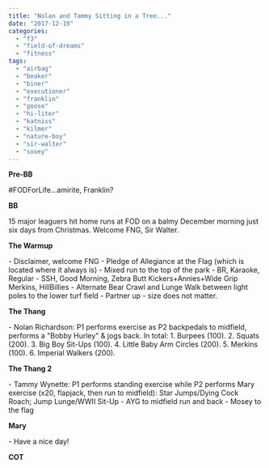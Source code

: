 ```yaml
---
title: "Nolan and Tammy Sitting in a Tree..."
date: "2017-12-19"
categories: 
  - "f3"
  - "field-of-dreams"
  - "fitness"
tags: 
  - "airbag"
  - "beaker"
  - "biner"
  - "executioner"
  - "franklin"
  - "goose"
  - "hi-liter"
  - "katniss"
  - "kilmer"
  - "nature-boy"
  - "sir-walter"
  - "sooey"
---
```


**Pre-BB**

#FODForLife...amirite, Franklin?

**BB**

15 major leaguers hit home runs at FOD on a balmy December morning just six days from Christmas. Welcome FNG, Sir Walter.

**The Warmup**

\- Disclaimer, welcome FNG - Pledge of Allegiance at the Flag (which is located where it always is) - Mixed run to the top of the park - BR, Karaoke, Regular - SSH, Good Morning, Zebra Butt Kickers+Annies+Wide Grip Merkins, HillBillies - Alternate Bear Crawl and Lunge Walk between light poles to the lower turf field - Partner up - size does not matter.

**The Thang**

\- Nolan Richardson: P1 performs exercise as P2 backpedals to midfield, performs a "Bobby Hurley" & jogs back. In total: 1. Burpees (100). 2. Squats (200). 3. Big Boy Sit-Ups (100). 4. Little Baby Arm Circles (200). 5. Merkins (100). 6. Imperial Walkers (200).

**The Thang 2**

\- Tammy Wynette: P1 performs standing exercise while P2 performs Mary exercise (x20, flapjack, then run to midfield): Star Jumps/Dying Cock Roach; Jump Lunge/WWII Sit-Up - AYG to midfield run and back - Mosey to the flag

**Mary**

\- Have a nice day!

**COT**

